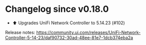 # Changelog since v0.18.0
- ⬆️ Upgrades UniFi Network Controller to 5.14.23 (#102)

Release notes: https://community.ui.com/releases/UniFi-Network-Controller-5-14-23/daf90732-30ad-48ee-81e7-1dcb374eba2a 
